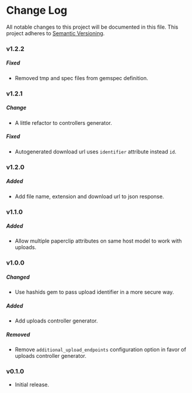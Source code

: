 # Change Log
All notable changes to this project will be documented in this file.
This project adheres to [Semantic Versioning](http://semver.org/).

### v1.2.2

##### Fixed
* Removed tmp and spec files from gemspec definition.

### v1.2.1

##### Change
* A little refactor to controllers generator.

##### Fixed
* Autogenerated download url uses `identifier` attribute instead `id`.

### v1.2.0

##### Added

* Add file name, extension and download url to json response.

### v1.1.0

##### Added

* Allow multiple paperclip attributes on same host model to work with uploads.

### v1.0.0

##### Changed

* Use hashids gem to pass upload identifier in a more secure way.

##### Added

* Add uploads controller generator.

##### Removed

* Remove `additional_upload_endpoints` configuration option in favor of uploads controller generator.

### v0.1.0

* Initial release.
